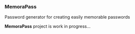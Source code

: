 ### MemoraPass

Password generator for creating easily memorable passwords

**MemoraPass** project is work in progress...
